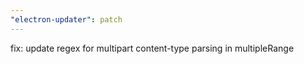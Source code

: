 ```yaml
---
"electron-updater": patch
---
```


fix: update regex for multipart content-type parsing in multipleRange
